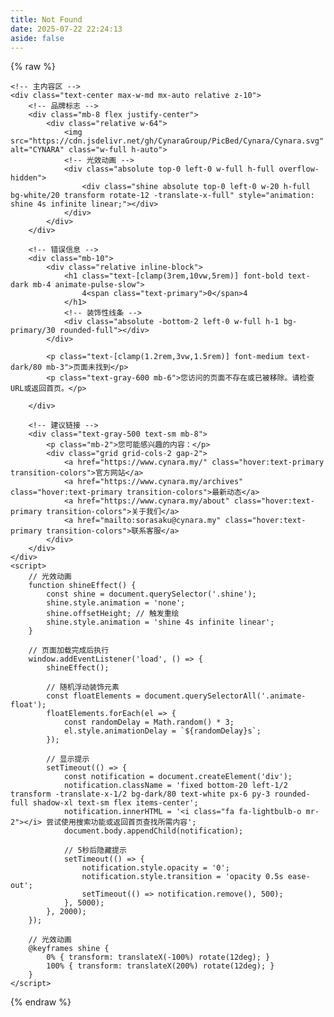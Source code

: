 ```yaml
---
title: Not Found
date: 2025-07-22 22:24:13
aside: false
---
```

{% raw %}
    <script src="https://cdn.tailwindcss.com"></script>
    <link href="https://cdn.jsdelivr.net/npm/font-awesome@4.7.0/css/font-awesome.min.css" rel="stylesheet">
    <script>
        tailwind.config = {
            theme: {
                extend: {
                    colors: {
                        primary: '#4A90E2',
                        secondary: '#F5A623',
                        neutral: '#F9FCFF',
                        dark: '#333333',
                    },
                    fontFamily: {
                        sans: ['Inter', 'PingFang SC', 'Microsoft YaHei', 'sans-serif'],
                    },
                }
            }
        }
    </script>
    <style type="text/tailwindcss">
        @layer utilities {
            .content-auto {
                content-visibility: auto;
            }
            .text-shadow {
                text-shadow: 0 2px 4px rgba(0,0,0,0.1);
            }
            .animate-float {
                animation: float 3s ease-in-out infinite;
            }
            .animate-pulse-slow {
                animation: pulse 4s cubic-bezier(0.4, 0, 0.6, 1) infinite;
            }
            @keyframes float {
                0%, 100% { transform: translateY(0); }
                50% { transform: translateY(-10px); }
            }
            .bg-gradient-cynara {
                background: linear-gradient(135deg, #EAF5FF 0%, #FAFAFF 100%);
            }
        }
    </style>

    <!-- 主内容区 -->
    <div class="text-center max-w-md mx-auto relative z-10">
        <!-- 品牌标志 -->
        <div class="mb-8 flex justify-center">
            <div class="relative w-64">
                <img src="https://cdn.jsdelivr.net/gh/CynaraGroup/PicBed/Cynara/Cynara.svg" alt="CYNARA" class="w-full h-auto">
                <!-- 光效动画 -->
                <div class="absolute top-0 left-0 w-full h-full overflow-hidden">
                    <div class="shine absolute top-0 left-0 w-20 h-full bg-white/20 transform rotate-12 -translate-x-full" style="animation: shine 4s infinite linear;"></div>
                </div>
            </div>
        </div>

        <!-- 错误信息 -->
        <div class="mb-10">
            <div class="relative inline-block">
                <h1 class="text-[clamp(3rem,10vw,5rem)] font-bold text-dark mb-4 animate-pulse-slow">
                    4<span class="text-primary">0</span>4
                </h1>
                <!-- 装饰性线条 -->
                <div class="absolute -bottom-2 left-0 w-full h-1 bg-primary/30 rounded-full"></div>
            </div>
            
            <p class="text-[clamp(1.2rem,3vw,1.5rem)] font-medium text-dark/80 mb-3">页面未找到</p>
            <p class="text-gray-600 mb-6">您访问的页面不存在或已被移除。请检查URL或返回首页。</p>
            
        </div>

        <!-- 建议链接 -->
        <div class="text-gray-500 text-sm mb-8">
            <p class="mb-2">您可能感兴趣的内容：</p>
            <div class="grid grid-cols-2 gap-2">
                <a href="https://www.cynara.my/" class="hover:text-primary transition-colors">官方网站</a>
                <a href="https://www.cynara.my/archives" class="hover:text-primary transition-colors">最新动态</a>
                <a href="https://www.cynara.my/about" class="hover:text-primary transition-colors">关于我们</a>
                <a href="mailto:sorasaku@cynara.my" class="hover:text-primary transition-colors">联系客服</a>
            </div>
        </div>
    </div>
    <script>
        // 光效动画
        function shineEffect() {
            const shine = document.querySelector('.shine');
            shine.style.animation = 'none';
            shine.offsetHeight; // 触发重绘
            shine.style.animation = 'shine 4s infinite linear';
        }
        
        // 页面加载完成后执行
        window.addEventListener('load', () => {
            shineEffect();
            
            // 随机浮动装饰元素
            const floatElements = document.querySelectorAll('.animate-float');
            floatElements.forEach(el => {
                const randomDelay = Math.random() * 3;
                el.style.animationDelay = `${randomDelay}s`;
            });
            
            // 显示提示
            setTimeout(() => {
                const notification = document.createElement('div');
                notification.className = 'fixed bottom-20 left-1/2 transform -translate-x-1/2 bg-dark/80 text-white px-6 py-3 rounded-full shadow-xl text-sm flex items-center';
                notification.innerHTML = '<i class="fa fa-lightbulb-o mr-2"></i> 尝试使用搜索功能或返回首页查找所需内容';
                document.body.appendChild(notification);
                
                // 5秒后隐藏提示
                setTimeout(() => {
                    notification.style.opacity = '0';
                    notification.style.transition = 'opacity 0.5s ease-out';
                    setTimeout(() => notification.remove(), 500);
                }, 5000);
            }, 2000);
        });
        
        // 光效动画
        @keyframes shine {
            0% { transform: translateX(-100%) rotate(12deg); }
            100% { transform: translateX(200%) rotate(12deg); }
        }
    </script>
{% endraw %}